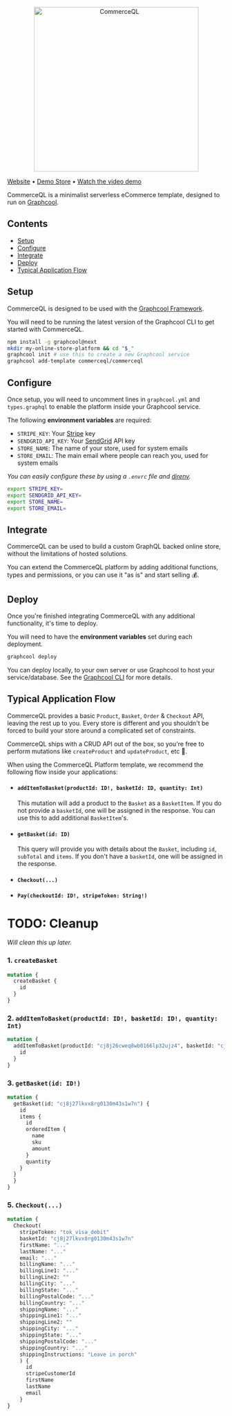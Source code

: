 <p align="center"><a href="https://www.commerceql.com"><img src="https://i.imgur.com/ApkehHG.png" title="Serverless GraphQL eCommerce platform" alt="CommerceQL" width="381"></a></p>

[Website](https://commerceql.com) • [Demo Store](https://demo.commerceql.com) • [Watch the video demo](https://commerceql.com/#video)

CommerceQL is a minimalist serverless eCommerce template, designed to run on [Graphcool](https://graph.cool).

## Contents

* [Setup](#setup)
* [Configure](#configure)
* [Integrate](#integrate)
* [Deploy](#deploy)
* [Typical Application Flow](#typical-application-flow)

## <a name="setup"></a>Setup

CommerceQL is designed to be used with the [Graphcool Framework](https://github.com/graphcool/graphcool).

You will need to be running the latest version of the Graphcool CLI to get started with CommerceQL.

  ```bash
  npm install -g graphcool@next
  mkdir my-online-store-platform && cd "$_"
  graphcool init # use this to create a new Graphcool service
  graphcool add-template commerceql/commerceql
  ```

## <a name="configure"></a>Configure

Once setup, you will need to uncomment lines in `graphcool.yml` and `types.graphql` to enable the platform inside your Graphcool service.

The following **environment variables** are required:

* `STRIPE_KEY`: Your [Stripe](https://stripe.com) key
* `SENDGRID_API_KEY`: Your [SendGrid](https://sendgrid.com) API key
* `STORE_NAME`: The name of your store, used for system emails
* `STORE_EMAIL`: The main email where people can reach you, used for system emails

_You can easily configure these by using a `.envrc` file and [direnv](https://direnv.net)._

```bash
export STRIPE_KEY=
export SENDGRID_API_KEY=
export STORE_NAME=
export STORE_EMAIL=
```

## <a name="integrate"></a>Integrate

CommerceQL can be used to build a custom GraphQL backed online store, without the limitations of hosted solutions.

You can extend the CommerceQL platform by adding additional functions, types and permissions, or you can use it "as is" and start selling 💰.

## <a name="deploy"></a>Deploy

Once you're finished integrating CommerceQL with any additional functionality, it's time to deploy.

You will need to have the **environment variables** set during each deployment.

  ```bash
  graphcool deploy
  ```

You can deploy locally, to your own server or use Graphcool to host your service/database. See the [Graphcool CLI](https://github.com/graphcool/graphcool#deployment) for more details.

## <a name="typical-application-flow"></a>Typical Application Flow

CommerceQL provides a basic `Product`, `Basket`, `Order` & `Checkout` API, leaving the rest up to you. Every store is different and you shouldn't be forced to build your store around a complicated set of constraints.

CommerceQL ships with a CRUD API out of the box, so you're free to perform mutations like `createProduct` and `updateProduct`, etc 🙌.

When using the CommerceQL Platform template, we recommend the following flow inside your applications:

- #### `addItemToBasket(productId: ID!, basketId: ID, quantity: Int)`

  This mutation will add a product to the `Basket` as a `BasketItem`. If you do not provide a `basketId`, one will be assigned in the response. You can use this to add additional `BasketItem`'s.

- #### `getBasket(id: ID)`

  This query will provide you with details about the `Basket`, including `id`, `subTotal` and `items`. If you don't have a `basketId`, one will be assigned in the response.

- #### `Checkout(...)`

- #### `Pay(checkoutId: ID!, stripeToken: String!)`

# TODO: Cleanup
_Will clean this up later._

### 1. `createBasket`
  ```graphql
  mutation {
    createBasket {
      id
    }
  }
  ```

### 2. `addItemToBasket(productId: ID!, basketId: ID!, quantity: Int)`
  ```graphql
  mutation {
    addItemToBasket(productId: "cj8j26cweq8wb0166lp32ujz4", basketId: "cj8j27lkvx8rg0130m43s1w7n", quantity: 3) {
      id
    }
  }
  ```

### 3. `getBasket(id: ID!)`
  ```graphql
  mutation {
    getBasket(id: "cj8j27lkvx8rg0130m43s1w7n") {
      id
      items {
        id
        orderedItem {
          name
          sku
          amount
        }
        quantity
      }
    }
    }
  }
  ```

### 5. `Checkout(...)`
  ```graphql
  mutation {
    Checkout(
      stripeToken: "tok_visa_debit"
      basketId: "cj8j27lkvx8rg0130m43s1w7n"
      firstName: "..."
      lastName: "..."
      email: "..."
      billingName: "..."
      billingLine1: "..."
      billingLine2: ""
      billingCity: "..."
      billingState: "..."
      billingPostalCode: "..."
      billingCountry: "..."
      shippingName: "..."
      shippingLine1: "..."
      shippingLine2: ""
      shippingCity: "..."
      shippingState: "..."
      shippingPostalCode: "..."
      shippingCountry: "..."
      shippingInstructions: "Leave in porch"
      ) {
        id
        stripeCustomerId
        firstName
        lastName
        email
      }
  }
  ```

